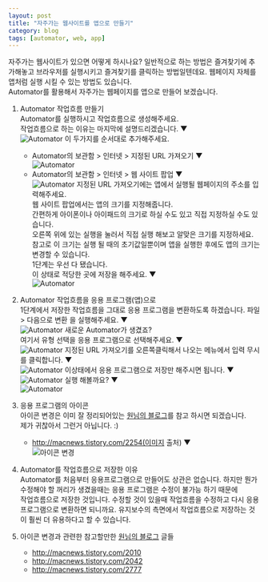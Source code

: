 ```yaml
---
layout: post
title: "자주가는 웹사이트를 앱으로 만들기"
category: blog
tags: [automator, web, app]
---
```


자주가는 웹사이트가 있으면 어떻게 하시나요?
일반적으로 하는 방법은 즐겨찾기에 추가해놓고 브라우저를 실행시키고 즐겨찾기를 클릭하는 방법일텐데요.
웹페이지 자체를 앱처럼 실행 시킬 수 있는 방법도 있습니다.  
Automator를 활용해서 자주가는 웹페이지를 앱으로 만들어 보겠습니다.

1. Automator 작업흐름 만들기  
Automator를 실행하시고 작업흐름으로 생성해주세요.  
작업흐름으로 하는 이유는 마지막에 설명드리겠습니다. ▼  
![Automator](/images/posts/webpage-to-app/5864fcd2_001.png)
이 두가지를 순서대로 추가해주세요.
    - Automator의 보관함 > 인터넷 > 지정된 URL 가져오기 ▼  
    ![Automator](/images/posts/webpage-to-app/5864fcd2_002.png)
    - Automator의 보관함 > 인터넷 > 웹 사이트 팝업 ▼  
    ![Automator](/images/posts/webpage-to-app/5864fcd2_003.png)
    지정된 URL 가져오기에는 앱에서 실행될 웹페이지의 주소를 입력해주세요.  
    웹 사이트 팝업에서는 앱의 크기를 지정해줍니다.  
    간편하게 아이폰이나 아이패드의 크기로 하실 수도 있고 직접 지정하실 수도 있습니다.  
    오른쪽 위에 있는 실행을 눌러서 직접 실행 해보고 알맞은 크기를 지정하세요.
    참고로 이 크기는 실행 될 때의 초기값일뿐이며 앱을 실행한 후에도 앱의 크기는 변경할 수 있습니다.  
    1단계는 우선 다 됐습니다.  
    이 상태로 적당한 곳에 저장을 해주세요. ▼  
    ![Automator](/images/posts/webpage-to-app/5864fcd2_004.png)

2. Automator 작업흐름을 응용 프로그램(앱)으로  
    1단계에서 저장한 작업흐름을 그대로 응용 프로그램을 변환하도록 하겠습니다.
    파일 > 다음으로 변환 을 실행해주세요. ▼  
    ![Automator](/images/posts/webpage-to-app/5864fcd2_005.png)
    새로운 Automator가 생겼죠?  
    여기서 유형 선택을 응용 프로그램으로 선택해주세요. ▼  
    ![Automator](/images/posts/webpage-to-app/5864fcd2_006.png)
    지정된 URL 가져오기를 오른쪽클릭해서 나오는 메뉴에서 입력 무시를 클릭합니다. ▼  
    ![Automator](/images/posts/webpage-to-app/5864fcd2_007.png)
    이상태에서 응용 프로그램으로 저장만 해주시면 됩니다. ▼  
    ![Automator](/images/posts/webpage-to-app/5864fcd2_008.png)
     실행 해볼까요? ▼  
     ![Automator](/images/posts/webpage-to-app/5864fcd2_009.png)

3. 응용 프로그램의 아이콘  
    아이콘 변경은 이미 잘 정리되어있는 [원님의 블로그](http://macnews.tistory.com)를 참고 하시면 되겠습니다.  
    제가 귀찮아서 그런거 아닙니다. :)  
    - http://macnews.tistory.com/2254(이미지 출처) ▼  
    ![아이콘 변경](/images/posts/webpage-to-app/5864fcd2_010.png)

4. Automator를 작업흐름으로 저장한 이유  
    Automator를 처음부터 응용프로그램으로 만들어도 상관은 없습니다.
    하지만 뭔가 수정해야 할 꺼리가 생겼을때는 응용 프로그램은 수정이 불가능 하기 때문에  
    작업흐름으로 저장한 것입니다.
    수정할 것이 있을때 작업흐름을 수정하고 다시 응용 프로그램으로 변환하면 되니까요.
    유지보수의 측면에서 작업흐름으로 저장하는 것이 훨씬 더 유용하다고 할 수 있습니다.
    

5. 아이콘 변경과 관련한 참고할만한 [원님의 블로그](http://macnews.tistory.com) 글들
    - http://macnews.tistory.com/2010
    - http://macnews.tistory.com/2042
    - http://macnews.tistory.com/2777